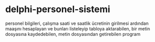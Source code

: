 # delphi-personel-sistemi
personel bilgileri, çalışma saati ve saatlik ücretinin girilmesi ardından maaşını hesaplayan ve bunları listeleyip tabloya aktarabilen, bir metin dosyasına kaydedebilen, metin dosyasından getirebilen program
